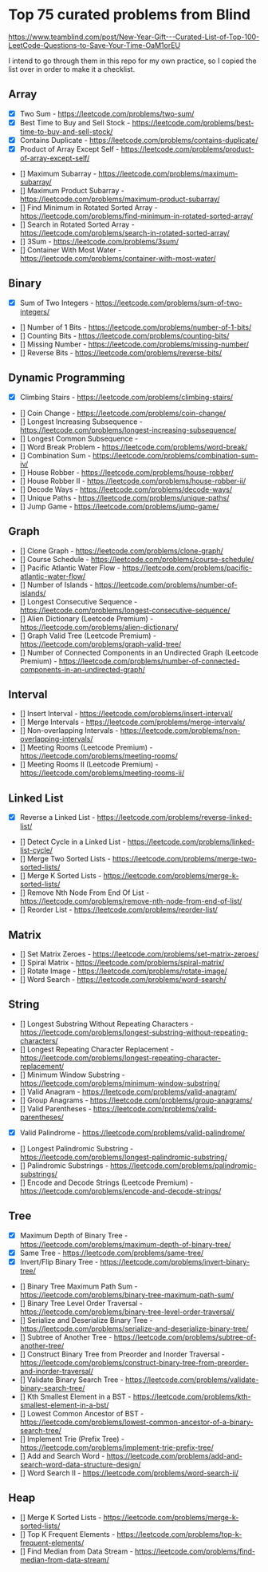 # Top 75 curated problems from Blind

https://www.teamblind.com/post/New-Year-Gift---Curated-List-of-Top-100-LeetCode-Questions-to-Save-Your-Time-OaM1orEU

I intend to go through them in this repo for my own practice, so I copied the
list over in order to make it a checklist.

## Array

- [x] Two Sum - https://leetcode.com/problems/two-sum/
- [x] Best Time to Buy and Sell Stock - https://leetcode.com/problems/best-time-to-buy-and-sell-stock/
- [x] Contains Duplicate - https://leetcode.com/problems/contains-duplicate/
- [x] Product of Array Except Self - https://leetcode.com/problems/product-of-array-except-self/
- [] Maximum Subarray - https://leetcode.com/problems/maximum-subarray/
- [] Maximum Product Subarray - https://leetcode.com/problems/maximum-product-subarray/
- [] Find Minimum in Rotated Sorted Array - https://leetcode.com/problems/find-minimum-in-rotated-sorted-array/
- [] Search in Rotated Sorted Array - https://leetcode.com/problems/search-in-rotated-sorted-array/
- [] 3Sum - https://leetcode.com/problems/3sum/
- [] Container With Most Water - https://leetcode.com/problems/container-with-most-water/

## Binary

- [x] Sum of Two Integers - https://leetcode.com/problems/sum-of-two-integers/
- [] Number of 1 Bits - https://leetcode.com/problems/number-of-1-bits/
- [] Counting Bits - https://leetcode.com/problems/counting-bits/
- [] Missing Number - https://leetcode.com/problems/missing-number/
- [] Reverse Bits - https://leetcode.com/problems/reverse-bits/

## Dynamic Programming

- [x] Climbing Stairs - https://leetcode.com/problems/climbing-stairs/
- [] Coin Change - https://leetcode.com/problems/coin-change/
- [] Longest Increasing Subsequence - https://leetcode.com/problems/longest-increasing-subsequence/
- [] Longest Common Subsequence -
- [] Word Break Problem - https://leetcode.com/problems/word-break/
- [] Combination Sum - https://leetcode.com/problems/combination-sum-iv/
- [] House Robber - https://leetcode.com/problems/house-robber/
- [] House Robber II - https://leetcode.com/problems/house-robber-ii/
- [] Decode Ways - https://leetcode.com/problems/decode-ways/
- [] Unique Paths - https://leetcode.com/problems/unique-paths/
- [] Jump Game - https://leetcode.com/problems/jump-game/

## Graph

- [] Clone Graph - https://leetcode.com/problems/clone-graph/
- [] Course Schedule - https://leetcode.com/problems/course-schedule/
- [] Pacific Atlantic Water Flow - https://leetcode.com/problems/pacific-atlantic-water-flow/
- [] Number of Islands - https://leetcode.com/problems/number-of-islands/
- [] Longest Consecutive Sequence - https://leetcode.com/problems/longest-consecutive-sequence/
- [] Alien Dictionary (Leetcode Premium) - https://leetcode.com/problems/alien-dictionary/
- [] Graph Valid Tree (Leetcode Premium) - https://leetcode.com/problems/graph-valid-tree/
- [] Number of Connected Components in an Undirected Graph (Leetcode Premium) - https://leetcode.com/problems/number-of-connected-components-in-an-undirected-graph/

## Interval

- [] Insert Interval - https://leetcode.com/problems/insert-interval/
- [] Merge Intervals - https://leetcode.com/problems/merge-intervals/
- [] Non-overlapping Intervals - https://leetcode.com/problems/non-overlapping-intervals/
- [] Meeting Rooms (Leetcode Premium) - https://leetcode.com/problems/meeting-rooms/
- [] Meeting Rooms II (Leetcode Premium) - https://leetcode.com/problems/meeting-rooms-ii/

## Linked List

- [x] Reverse a Linked List - https://leetcode.com/problems/reverse-linked-list/
- [] Detect Cycle in a Linked List - https://leetcode.com/problems/linked-list-cycle/
- [] Merge Two Sorted Lists - https://leetcode.com/problems/merge-two-sorted-lists/
- [] Merge K Sorted Lists - https://leetcode.com/problems/merge-k-sorted-lists/
- [] Remove Nth Node From End Of List - https://leetcode.com/problems/remove-nth-node-from-end-of-list/
- [] Reorder List - https://leetcode.com/problems/reorder-list/

## Matrix

- [] Set Matrix Zeroes - https://leetcode.com/problems/set-matrix-zeroes/
- [] Spiral Matrix - https://leetcode.com/problems/spiral-matrix/
- [] Rotate Image - https://leetcode.com/problems/rotate-image/
- [] Word Search - https://leetcode.com/problems/word-search/

## String

- [] Longest Substring Without Repeating Characters - https://leetcode.com/problems/longest-substring-without-repeating-characters/
- [] Longest Repeating Character Replacement - https://leetcode.com/problems/longest-repeating-character-replacement/
- [] Minimum Window Substring - https://leetcode.com/problems/minimum-window-substring/
- [] Valid Anagram - https://leetcode.com/problems/valid-anagram/
- [] Group Anagrams - https://leetcode.com/problems/group-anagrams/
- [] Valid Parentheses - https://leetcode.com/problems/valid-parentheses/
- [x] Valid Palindrome - https://leetcode.com/problems/valid-palindrome/
- [] Longest Palindromic Substring - https://leetcode.com/problems/longest-palindromic-substring/
- [] Palindromic Substrings - https://leetcode.com/problems/palindromic-substrings/
- [] Encode and Decode Strings (Leetcode Premium) - https://leetcode.com/problems/encode-and-decode-strings/

## Tree

- [x] Maximum Depth of Binary Tree - https://leetcode.com/problems/maximum-depth-of-binary-tree/
- [x] Same Tree - https://leetcode.com/problems/same-tree/
- [x] Invert/Flip Binary Tree - https://leetcode.com/problems/invert-binary-tree/
- [] Binary Tree Maximum Path Sum - https://leetcode.com/problems/binary-tree-maximum-path-sum/
- [] Binary Tree Level Order Traversal - https://leetcode.com/problems/binary-tree-level-order-traversal/
- [] Serialize and Deserialize Binary Tree - https://leetcode.com/problems/serialize-and-deserialize-binary-tree/
- [] Subtree of Another Tree - https://leetcode.com/problems/subtree-of-another-tree/
- [] Construct Binary Tree from Preorder and Inorder Traversal - https://leetcode.com/problems/construct-binary-tree-from-preorder-and-inorder-traversal/
- [] Validate Binary Search Tree - https://leetcode.com/problems/validate-binary-search-tree/
- [] Kth Smallest Element in a BST - https://leetcode.com/problems/kth-smallest-element-in-a-bst/
- [] Lowest Common Ancestor of BST - https://leetcode.com/problems/lowest-common-ancestor-of-a-binary-search-tree/
- [] Implement Trie (Prefix Tree) - https://leetcode.com/problems/implement-trie-prefix-tree/
- [] Add and Search Word - https://leetcode.com/problems/add-and-search-word-data-structure-design/
- [] Word Search II - https://leetcode.com/problems/word-search-ii/

## Heap

- [] Merge K Sorted Lists - https://leetcode.com/problems/merge-k-sorted-lists/
- [] Top K Frequent Elements - https://leetcode.com/problems/top-k-frequent-elements/
- [] Find Median from Data Stream - https://leetcode.com/problems/find-median-from-data-stream/
